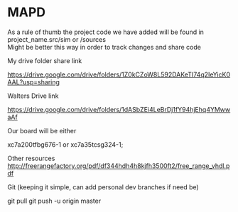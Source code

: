 # MAPD
As a rule of thumb the project code we have added will be found in 
project_name.src/sim or /sources  
Might be better this way in order to track changes and share code

My drive folder share link

https://drive.google.com/drive/folders/1Z0kCZoW8L592DAKeTI74q2IeYicK0AAL?usp=sharing

Walters Drive link

https://drive.google.com/drive/folders/1dASbZEi4LeBrDj1fY94hjEhq4YMwwaAf

Our board will be either

xc7a200tfbg676-1 or xc7a35tcsg324-1;

Other resources
http://freerangefactory.org/pdf/df344hdh4h8kjfh3500ft2/free_range_vhdl.pdf

Git (keeping it simple, can add personal dev branches if need be) 

git pull 
git push -u origin master
